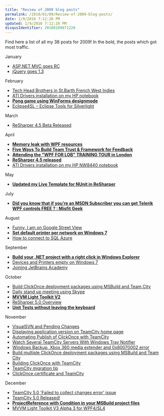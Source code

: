```yaml
---
title: "Review of 2009 blog posts"
permalink: /2010/01/09/Review-of-2009-blog-posts/
date: 1/9/2010 7:12:20 PM
updated: 1/9/2010 7:12:20 PM
disqusIdentifier: 20100109071220
---
```

Find here a list of all my 38 posts for 2009! In the bold, the posts which got most traffic.

January
<!-- more -->

*   [ASP.NET MVC goes RC](/2009/01/28/aspnet-mvc-goes-rc/) 
*   [jQuery goes 1.3](/2009/01/14/jquery-goes-13/)  

February

*   [Tech Head Brothers in St.Barth French West Indies](/2009/02/25/tech-head-brothers-in-stbarth-french-west-indies/)
*   [ATI Drivers installation on my HP notebook](/2009/02/22/ati-drivers-installation-on-my-hp-notebook/)
*   [**Pong game using WinForms designmode**](/2009/02/21/pong-game-using-winforms-designmode/)
*   [Eclipse4SL – Eclipse Tools for Silverlight](/2009/02/21/eclipse4sl-e28093-eclipse-tools-for-silverlight/)  

March

*   [ReSharper 4.5 Beta Released](/2009/03/14/resharper-45-beta-released/)  

April

*   [**Memory leak with WPF resources**](/2009/04/17/memory-leak-with-wpf-resources/)
*   [**Five Ways To Build Team Trust & Framework for Feedback**](/2009/04/17/five-ways-to-build-team-trust-amp3b-framework-for-feedback/)
*   [**Attending the "WPF FOR LOB" TRAINING TOUR in London**](/2009/04/17/attending-the-quot3bwpf-for-lobquot3b-training-tour-in-london/)
*   [**ReSharper 4.5 released**](/2009/04/10/resharper-45-released/)
*   [ATI Drivers installation on my HP NW8440 notebook](/2009/04/10/ati-drivers-installation-on-my-hp-nw8440-notebook/)  

May

*   [**Updated my Live Template for NUnit in ReSharper**](/2009/05/09/updated-my-live-template-for-nunit-in-resharper/)  

July

*   [**Did you know that if you’re an MSDN Subscriber you can get Telerik WPF controls FREE ? : Misfit Geek**](/2009/06/09/did-you-know-that-if-youe28099re-an-msdn-subscriber-you-can-get-telerik-wpf-controls-free-misfit-geek/)  

August

*   [Funny, I am on Google Street View](/2009/08/25/funny-i-am-on-google-street-view/)
*   [**Set default printer per network on Windows 7**](/2009/08/25/set-default-printer-per-network-on-windows-7/)
*   [How to connect to SQL Azure](/2009/08/21/how-to-connect-to-sql-azure/)  

September

*   [**Build your .NET project with a right click in Windows Explorer**](/2009/09/11/build-your-net-project-with-a-right-click-in-windows-explorer/)
*   [Devices and Printers empty on Windows 7](/2009/09/06/devices-and-printers-empty-on-windows-7/)
*   [Joining JetBrains Academy](/2009/09/06/joining-jetbrains-academy/)  

October

*   [Build ClickOnce deployment packages using MSBuild and Team City](/2009/10/27/build-clickonce-deployment-packages-using-msbuild-and-team-city/)
*   [Daily stand up meeting using Skype](/2009/10/20/daily-stand-up-meeting-using-skype/)
*   [**MVVM Light Toolkit V2**](/2009/10/13/mvvm-light-toolkit-v2/)
*   [ReSharper 5.0 Overview](/2009/10/12/resharper-5-0-overview/)
*   [**Unit Tests without leaving the keyboard**](/2009/10/08/unit-tests-without-leaving-the-keyboard/)  

November

*   [VisualSVN and Pending Changes](/2009/11/30/visualsvn-and-pending-changes/)
*   [Displaying application version on TeamCity home page](/2009/11/12/displaying-application-version-on-teamcity-home-page/)
*   [Automating Publish of ClickOnce with TeamCity](/2009/11/11/automating-publish-of-clickonce-with-teamcity/)
*   [Watch Several TeamCity Servers With Windows Tray Notifier](/2009/11/04/watch-several-teamcity-servers-with-windows-tray-notifier/)
*   [Windows Backup, Xbox 360 media extender and 0x80070002 error](/2009/11/03/windows-backup-xbox-360-media-extender-and-0x80070002-error/)
*   [Build multiple ClickOnce deployment packages using MSBuild and Team City](/2009/11/03/build-multiple-clickonce-deployment-packages-using-msbuild-and-team-city/)
*   [Building ClickOnce with TeamCity](/2009/11/02/building-clickonce-with-teamcity/)
*   [TeamCity migration tip](/2009/11/02/teamcity-migration-tip/)
*   [ClickOnce certificate and TeamCity](/2009/11/02/clickonce-certificate-and-teamcity/)  

December

*   [TeamCity 5.0 'Failed to collect changes error' issue](/2009/12/10/teamcity-5-0-failed-to-collect-changes-error-issue/)
*   [TeamCity 5.0 Released!](/2009/12/03/teamcity-5-0-released/)
*   [**ProjectReference with Condition in your MSBuild project files**](/2009/12/02/projectreference-with-condition-in-your-msbuild-project-files/)
*   [MVVM Light Toolkit V3 Alpha 3 for WPF4/SL4](/2009/12/01/mvvm-light-toolkit-v3-alpha-3-for-wpf4-sl4/)
